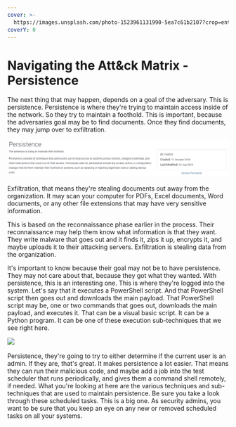 ```yaml
---
cover: >-
  https://images.unsplash.com/photo-1523961131990-5ea7c61b2107?crop=entropy&cs=srgb&fm=jpg&ixid=MnwxOTcwMjR8MHwxfHNlYXJjaHw2fHx0ZWNofGVufDB8fHx8MTY0NjU5NDQzNA&ixlib=rb-1.2.1&q=85
coverY: 0
---
```


# Navigating the Att\&ck Matrix - Persistence

The next thing that may happen, depends on a goal of the adversary. This is persistence. Persistence is where they're trying to maintain access inside of the network. So they try to maintain a foothold. This is important, because the adversaries goal may be to find documents. Once they find documents, they may jump over to exfiltration.

![](../../.gitbook/assets/persistence.PNG)

Exfiltration, that means they're stealing documents out away from the organization. It may scan your computer for PDFs, Excel documents, Word documents, or any other file extensions that may have very sensitive information.

This is based on the reconnaissance phase earlier in the process. Their reconnaissance may help them know what information is that they want. They write malware that goes out and it finds it, zips it up, encrypts it, and maybe uploads it to their attacking servers. Exfiltration is stealing data from the organization.&#x20;

It's important to know because their goal may not be to have persistence. They may not care about that, because they got what they wanted. With persistence, this is an interesting one. This is where they're logged into the system. Let's say that it executes a PowerShell script. And that PowerShell script then goes out and downloads the main payload. That PowerShell script may be, one or two commands that goes out, downloads the main payload, and executes it. That can be a visual basic script. It can be a Python program. It can be one of these execution sub-techniques that we see right here.

![](../../.gitbook/assets/techniques\_persistence.PNG)

Persistence, they're going to try to either determine if the current user is an admin. If they are, that's great. It makes persistence a lot easier. That means they can run their malicious code, and maybe add a job into the test scheduler that runs periodically, and gives them a command shell remotely, if needed. What you're looking at here are the various techniques and sub-techniques that are used to maintain persistence. Be sure you take a look through these scheduled tasks. This is a big one. As security admins, you want to be sure that you keep an eye on any new or removed scheduled tasks on all your systems.&#x20;
